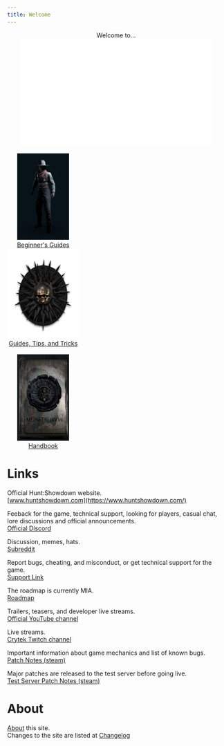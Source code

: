 ```yaml
---
title: Welcome
---
```


<p style="text-align:center">
Welcome to...  
<br/>
<img src="assets/img/logo.png" width="440" height="248">
</p>
<p style="display:flex; justify-content: space-between; width: 75%; margin: auto;">
  
<div style="width:33%;text-align:center">
  <a href="beginner">
      <img width="120" height="200" src="assets/img/beginner.png"/>
      <br/>Beginner's Guides
  </a>
  <br/>
</div>
<div style="width:33%;text-align:center">
  <a href="guides">
    <img width="208" height="208" src="assets/img/guides.png"/>
    <br/>Guides, Tips, and Tricks
  </a>
</div>
<br/>
<div style="width:33%;text-align:center">
  <a href="handbook">
    <img width="120" height="200" src="assets/img/handbook.png"/>
    <br/>Handbook
  </a>
</div>
</p>

# Links
Official Hunt:Showdown website.  
[www.huntshowdown.com](https://www.huntshowdown.com/)  

Feeback for the game, technical support, looking for players, casual chat, lore discussions and official announcements.  
[Official Discord](https://discord.gg/huntshowdown)

Discussion, memes, hats.   
[Subreddit](https://www.reddit.com/r/huntshowdown)

Report bugs, cheating, and misconduct, or get technical support for the game.  
[Support Link](https://huntshowdown.kayako.com/)

The roadmap is currently MIA.   
[Roadmap](https://www.huntshowdown.com/roadmap)

Trailers, teasers, and developer live streams.  
[Official YouTube channel](https://www.youtube.com/c/HuntShowdown)

Live streams.  
[Crytek Twitch channel](https://www.twitch.tv/crytek)

Important information about game mechanics and list of known bugs.  
[Patch Notes (steam)](https://store.steampowered.com/newshub/app/594650?updates=true)

Major patches are released to the test server before going live.  
[Test Server Patch Notes (steam)](https://steamcommunity.com/app/770720/allnews/)

# About
[About](about) this site.  
Changes to the site are listed at [Changelog](change-log) 


